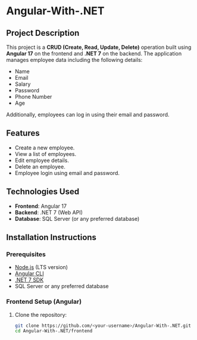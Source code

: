 # Angular-With-.NET

## Project Description

This project is a **CRUD (Create, Read, Update, Delete)** operation built using **Angular 17** on the frontend and **.NET 7** on the backend. The application manages employee data including the following details:
- Name
- Email
- Salary
- Password
- Phone Number
- Age

Additionally, employees can log in using their email and password.

## Features
- Create a new employee.
- View a list of employees.
- Edit employee details.
- Delete an employee.
- Employee login using email and password.

## Technologies Used
- **Frontend**: Angular 17
- **Backend**: .NET 7 (Web API)
- **Database**: SQL Server (or any preferred database)

## Installation Instructions

### Prerequisites
- [Node.js](https://nodejs.org/) (LTS version)
- [Angular CLI](https://angular.io/cli)
- [.NET 7 SDK](https://dotnet.microsoft.com/download/dotnet/7.0)
- SQL Server or any preferred database

### Frontend Setup (Angular)
1. Clone the repository:
   ```bash
   git clone https://github.com/<your-username>/Angular-With-.NET.git
   cd Angular-With-.NET/frontend
